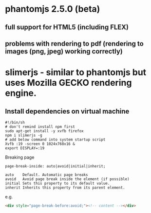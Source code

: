 # phantomjs 2.5.0 (beta)
##  full support for HTML5 (including FLEX)
##  problems with rendering to pdf (rendering to images (png, jpeg) working correctly)

# slimerjs - similar to phantomjs but uses Mozilla GECKO rendering engine.

## Install dependencies on virtual machine
```
#!/bin/sh
# don't remind install npm first
sudo apt-get install -y xvfb firefox
npm i slimerjs -g
# add below command into system startup script
Xvfb :19 -screen 0 1024x768x16 &
export DISPLAY=:19
```

Breaking page
```
page-break-inside: auto|avoid|initial|inherit;

auto	Default. Automatic page breaks
avoid	Avoid page break inside the element (if possible)
initial	Sets this property to its default value.
inherit	Inherits this property from its parent element.
```
e.g.
```html
<div style="page-break-before:avoid;"><!-- content --></div>
```
